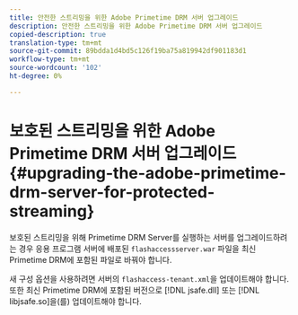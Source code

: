 ```yaml
---
title: 안전한 스트리밍을 위한 Adobe Primetime DRM 서버 업그레이드
description: 안전한 스트리밍을 위한 Adobe Primetime DRM 서버 업그레이드
copied-description: true
translation-type: tm+mt
source-git-commit: 89bdda1d4bd5c126f19ba75a819942df901183d1
workflow-type: tm+mt
source-wordcount: '102'
ht-degree: 0%

---
```



# 보호된 스트리밍을 위한 Adobe Primetime DRM 서버 업그레이드{#upgrading-the-adobe-primetime-drm-server-for-protected-streaming}

보호된 스트리밍을 위해 Primetime DRM Server를 실행하는 서버를 업그레이드하려는 경우 응용 프로그램 서버에 배포된 `flashaccessserver.war` 파일을 최신 Primetime DRM에 포함된 파일로 바꿔야 합니다.

새 구성 옵션을 사용하려면 서버의 `flashaccess-tenant.xml`을 업데이트해야 합니다. 또한 최신 Primetime DRM에 포함된 버전으로 [!DNL jsafe.dll] 또는 [!DNL libjsafe.so]을(를) 업데이트해야 합니다.
